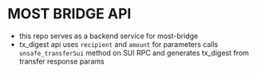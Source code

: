 # MOST BRIDGE API

- this repo serves as a backend service for most-bridge
- tx_digest api uses `recipient` and `amount` for parameters calls `unsafe_transferSui` method on SUI RPC and generates tx_digest from transfer response params
